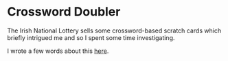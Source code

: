 # Crossword Doubler
The Irish National Lottery sells some crossword-based scratch cards which briefly intrigued me and so I spent some time investigating.

I wrote a few words about this [here](http://olivernash.org/2019/08/05/lottery-crossword/index.html).
